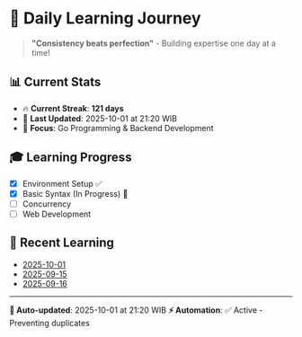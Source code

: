 # 🚀 Daily Learning Journey

> **"Consistency beats perfection"** - Building expertise one day at a time!

## 📊 Current Stats
- 🔥 **Current Streak**: **121 days**
- 📅 **Last Updated**: 2025-10-01 at 21:20 WIB
- 🎯 **Focus**: Go Programming & Backend Development

## 🎓 Learning Progress
- [x] Environment Setup ✅
- [x] Basic Syntax (In Progress) 🔄
- [ ] Concurrency
- [ ] Web Development

## 📖 Recent Learning
- [2025-10-01](learning-log/.md)
- [2025-09-15](learning-log/.md)
- [2025-09-16](learning-log/.md)

---
**🤖 Auto-updated**: 2025-10-01 at 21:20 WIB
**⚡ Automation**: ✅ Active - Preventing duplicates
